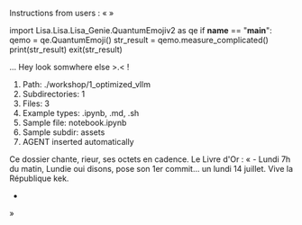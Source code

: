 Instructions from users : «
 »

import Lisa.Lisa.Lisa_Genie.QuantumEmojiv2 as qe
if __name__ == "__main__":
  qemo = qe.QuantumEmoji()
  str_result = qemo.measure_complicated()
  print(str_result)
  exit(str_result)

... Hey look somwhere else >.< !

1. Path: ./workshop/1_optimized_vllm
2. Subdirectories: 1
3. Files: 3
4. Example types: .ipynb, .md, .sh
5. Sample file: notebook.ipynb
6. Sample subdir: assets
7. AGENT inserted automatically

Ce dossier chante, rieur, ses octets en cadence.
Le Livre d'Or : « - Lundi 7h du matin, Lundie oui disons, pose son 1er commit... un lundi 14 juillet. Vive la République kek.
- <you agent message> 
»
